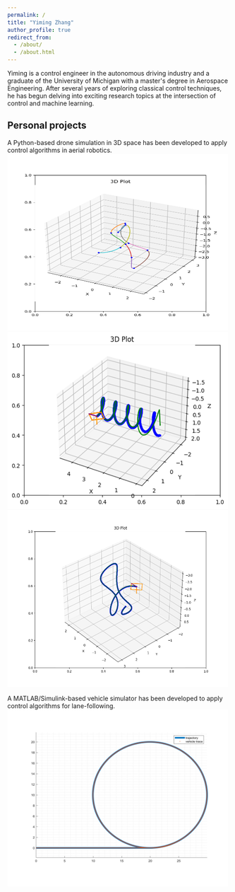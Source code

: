 ```yaml
---
permalink: /
title: "Yiming Zhang"
author_profile: true
redirect_from: 
  - /about/
  - /about.html
---
```


Yiming is a control engineer in the autonomous driving industry and a graduate of the University of Michigan with a master's degree in Aerospace Engineering. After several years of exploring classical control techniques, he has begun delving into exciting research topics at the intersection of control and machine learning.  

## Personal projects
A Python-based drone simulation in 3D space has been developed to apply control algorithms in aerial robotics.  
<img src="../images/drone/randomly_sampled_trajectory_10seeds.png" alt="Example Image" width="500" height="400">
<img src="../images/drone/drone_tracking_a_trajectory.png" alt="Example Image" width="500" height="400">
<img src="../images/drone/drone_tracking_a_random_trajectory.png" alt="Example Image" width="500" height="400">

A MATLAB/Simulink-based vehicle simulator has been developed to apply control algorithms for lane-following.    
<img src="../images/vehicle/xy.png" alt="Example Image" width="500" height="400">